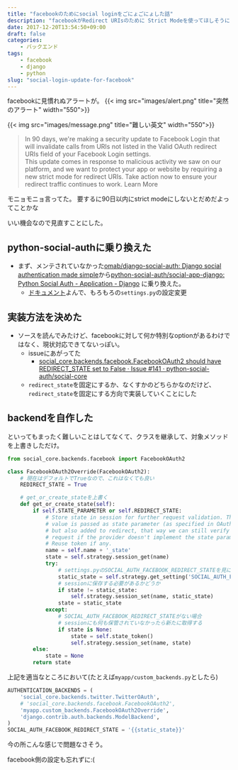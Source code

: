 ```yaml
---
title: "facebookのためにsocial loginをごにょごにょした話"
description: "facebookがRedirect URIsのために Strict Modeを使ってほしそうにしている"
date: 2017-12-20T13:54:50+09:00
draft: false
categories:
    - バックエンド
tags:
    - facebook
    - django
    - python
slug: "social-login-update-for-facebook"
---
```


facebookに見慣れぬアラートが。
{{< img src="images/alert.png" title="突然のアラート" width="550">}}  

{{< img src="images/message.png" title="難しい英文" width="550">}}  

> In 90 days, we're making a security update to Facebook Login that will invalidate calls from URIs not listed in the Valid OAuth redirect URIs field of your Facebook Login settings.  
This update comes in response to malicious activity we saw on our platform, and we want to protect your app or website by requiring a new strict mode for redirect URIs. Take action now to ensure your redirect traffic continues to work. Learn More

モニョモニョ言ってた。
要するに90日以内にstrict modeにしないとだめだよってことかな

いい機会なので見直すことにした。

## python-social-authに乗り換えた
* まず、メンテされていなかった[omab/django-social-auth: Django social authentication made simple](https://github.com/omab/django-social-auth)から[python-social-auth/social-app-django: Python Social Auth - Application - Django](https://github.com/python-social-auth/social-app-django)
に乗り換えた。
    * [ドキュメント](http://python-social-auth.readthedocs.io/en/latest/index.html)よんで、もろもろの`settings.py`の設定変更

## 実装方法を決めた
* ソースを読んでみたけど、facebookに対して何か特別なoptionがあるわけではなく、現状対応できてないっぽい。
    * issueにあがってた
        * [social_core.backends.facebook.FacebookOAuth2 should have REDIRECT_STATE set to False · Issue #141 · python-social-auth/social-core](https://github.com/python-social-auth/social-core/issues/141)
    * `redirect_state`を固定にするか、なくすかのどちらかなのだけど、`redirect_state`を固定にする方向で実装していくことにした

## backendを自作した
といってもまったく難しいことはしてなくて、クラスを継承して、対象メソッドを上書きしただけ。

```python
from social_core.backends.facebook import FacebookOAuth2

class FacebookOAuth2Override(FacebookOAuth2):
    # 現在はデフォルトでTrueなので、これはなくても良い
    REDIRECT_STATE = True

    # get_or_create_stateを上書く
    def get_or_create_state(self):
        if self.STATE_PARAMETER or self.REDIRECT_STATE:
            # Store state in session for further request validation. The state
            # value is passed as state parameter (as specified in OAuth2 spec),
            # but also added to redirect, that way we can still verify the
            # request if the provider doesn't implement the state parameter.
            # Reuse token if any.
            name = self.name + '_state'
            state = self.strategy.session_get(name)
            try:
                # settings.pyのSOCIAL_AUTH_FACEBOOK_REDIRECT_STATEを見に行く
                static_state = self.strategy.get_setting('SOCIAL_AUTH_FACEBOOK_REDIRECT_STATE')
                # sessionに保存する必要があるかどうか
                if state != static_state:
                    self.strategy.session_set(name, static_state)
                state = static_state
            except:
                # SOCIAL_AUTH_FACEBOOK_REDIRECT_STATEがない場合
                # sessionにも何も保管されていなかったら新たに取得する
                if state is None:
                    state = self.state_token()
                    self.strategy.session_set(name, state)
        else:
            state = None
        return state
```

上記を適当なところにおいて(たとえば`myapp/custom_backends.py`としたら)

```python
AUTHENTICATION_BACKENDS = (
    'social_core.backends.twitter.TwitterOAuth',
    # 'social_core.backends.facebook.FacebookOAuth2',
    'myapp.custom_backends.FacebookOAuth2Override',
    'django.contrib.auth.backends.ModelBackend',
)
SOCIAL_AUTH_FACEBOOK_REDIRECT_STATE = '{{static_state}}'
```
今の所こんな感じで問題なさそう。

facebook側の設定も忘れずに:(
